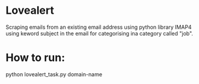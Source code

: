 # Lovealert
Scraping emails from an existing email address using python library IMAP4 using keword subject in the email for categorising ina category called "job".

# How to run:
python  lovealert_task.py domain-name
